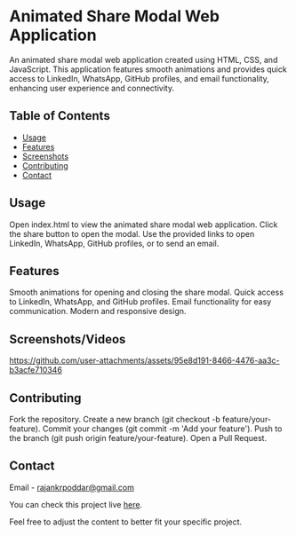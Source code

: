 # Animated Share Modal Web Application

An animated share modal web application created using HTML, CSS, and JavaScript. This application features smooth animations and provides quick access to LinkedIn, WhatsApp, GitHub profiles, and email functionality, enhancing user experience and connectivity.

## Table of Contents

- [Usage](#usage)
- [Features](#features)
- [Screenshots](#screenshots)
- [Contributing](#contributing)
- [Contact](#contact)

## Usage

Open index.html to view the animated share modal web application.
Click the share button to open the modal.
Use the provided links to open LinkedIn, WhatsApp, GitHub profiles, or to send an email.

## Features

Smooth animations for opening and closing the share modal.
Quick access to LinkedIn, WhatsApp, and GitHub profiles.
Email functionality for easy communication.
Modern and responsive design.

## Screenshots/Videos

https://github.com/user-attachments/assets/95e8d191-8466-4476-aa3c-b3acfe710346

## Contributing

Fork the repository.
Create a new branch (git checkout -b feature/your-feature).
Commit your changes (git commit -m 'Add your feature').
Push to the branch (git push origin feature/your-feature).
Open a Pull Request.

## Contact

Email - rajankrpoddar@gmail.com

You can check this project live <a target="_blank" href="https://sharemodelapp.netlify.app/">here</a>.

Feel free to adjust the content to better fit your specific project.


